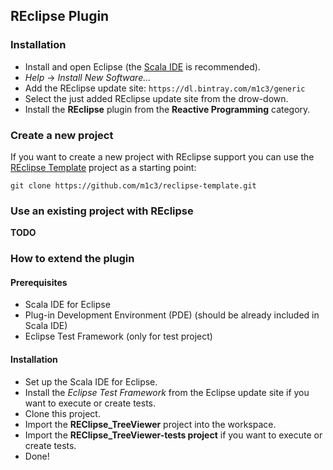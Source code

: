 ## REclipse Plugin

### Installation

* Install and open Eclipse (the [Scala IDE](http://scala-ide.org) is recommended).
* *Help* -> *Install New Software...*
* Add the REclipse update site:
`https://dl.bintray.com/m1c3/generic`
* Select the just added REclipse update site from the drow-down.
* Install the **REclipse** plugin from the **Reactive Programming** category.

### Create a new project

If you want to create a new project with REclipse support you can use the [REclipse Template](https://github.com/m1c3/reclipse-template) project as a starting point:

`git clone https://github.com/m1c3/reclipse-template.git`

### Use an existing project with REclipse

**TODO**

### How to extend the plugin

#### Prerequisites

* Scala IDE for Eclipse
* Plug-in Development Environment (PDE) (should be already included in Scala IDE)
* Eclipse Test Framework (only for test project)

#### Installation

* Set up the Scala IDE for Eclipse.
* Install the *Eclipse Test Framework* from the Eclipse update site if you want to execute or create tests.
* Clone this project.
* Import the **REClipse_TreeViewer** project into the workspace.
* Import the **REClipse_TreeViewer-tests project** if you want to execute or create tests.
* Done!
